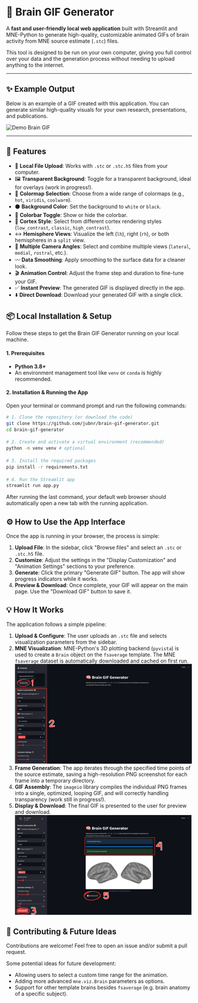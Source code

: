 # 🧠 Brain GIF Generator

A **fast and user-friendly local web application** built with Streamlit and MNE-Python to generate high-quality, customizable animated GIFs of brain activity from MNE source estimate (`.stc`) files.

This tool is designed to be run on your own computer, giving you full control over your data and the generation process without needing to upload anything to the internet.

---

## ✨ Example Output

Below is an example of a GIF created with this application. You can generate similar high-quality visuals for your own research, presentations, and publications.

![Demo Brain GIF](media/brain_animation_split.gif)

---

## 🚀 Features

*   📂 **Local File Upload**: Works with `.stc` or `.stc.h5` files from your computer.
*   🖼️ **Transparent Background**: Toggle for a transparent background, ideal for overlays (work in progress!).
*   🎨 **Colormap Selection**: Choose from a wide range of colormaps (e.g., `hot`, `viridis`, `coolwarm`).
*   ⚫️ **Background Color**: Set the background to `white` or `black`.
*   🌈 **Colorbar Toggle**: Show or hide the colorbar.
*   🧠 **Cortex Style**: Select from different cortex rendering styles (`low_contrast`, `classic`, `high_contrast`).
*   ↔️ **Hemisphere Views**: Visualize the left (`lh`), right (`rh`), or both hemispheres in a `split` view.
*   👀 **Multiple Camera Angles**: Select and combine multiple views (`lateral`, `medial`, `rostral`, etc.).
*   〰️ **Data Smoothing**: Apply smoothing to the surface data for a cleaner look.
*   🎬 **Animation Control**: Adjust the frame step and duration to fine-tune your GIF.
*   ✅ **Instant Preview**: The generated GIF is displayed directly in the app.
*   ⬇️ **Direct Download**: Download your generated GIF with a single click.

## 📦 Local Installation & Setup

Follow these steps to get the Brain GIF Generator running on your local machine.

#### **1. Prerequisites**
*   **Python 3.8+**
*   An environment management tool like `venv` or `conda` is highly recommended.

#### **2. Installation & Running the App**

Open your terminal or command prompt and run the following commands:

```bash
# 1. Clone the repository (or download the code)
git clone https://github.com/jubnr/brain-gif-generator.git
cd brain-gif-generator

# 2. Create and activate a virtual environment (recommended)
python -m venv venv # optional

# 3. Install the required packages
pip install -r requirements.txt

# 4. Run the Streamlit app
streamlit run app.py
```
After running the last command, your default web browser should automatically open a new tab with the running application.

## ⚙️ How to Use the App Interface

Once the app is running in your browser, the process is simple:

1.  **Upload File**: In the sidebar, click "Browse files" and select an `.stc` or `.stc.h5` file.
2.  **Customize**: Adjust the settings in the "Display Customization" and "Animation Settings" sections to your preference.
3.  **Generate**: Click the primary "Generate GIF" button. The app will show progress indicators while it works.
4.  **Preview & Download**: Once complete, your GIF will appear on the main page. Use the "Download GIF" button to save it.

## 💡 How It Works
The application follows a simple pipeline:

1.  **Upload & Configure**: The user uploads an `.stc` file and selects visualization parameters from the sidebar.
2.  **MNE Visualization**: MNE-Python's 3D plotting backend (`pyvista`) is used to create a `Brain` object on the `fsaverage` template. The MNE `fsaverage` dataset is automatically downloaded and cached on first run.
![How to upload file](media/1.png)
3.  **Frame Generation**: The app iterates through the specified time points of the source estimate, saving a high-resolution PNG screenshot for each frame into a temporary directory.
4.  **GIF Assembly**: The `imageio` library compiles the individual PNG frames into a single, optimized, looping GIF, and will correctly handling transparency (work still in progress!).
5.  **Display & Download**: The final GIF is presented to the user for preview and download.
![Download](media/2.png)


## 🤝 Contributing & Future Ideas

Contributions are welcome! Feel free to open an issue and/or submit a pull request.

Some potential ideas for future development:
*   Allowing users to select a custom time range for the animation.
*   Adding more advanced `mne.viz.Brain` parameters as options.
*   Support for other template brains besides `fsaverage` (e.g. brain anatomy of a specific subject).
